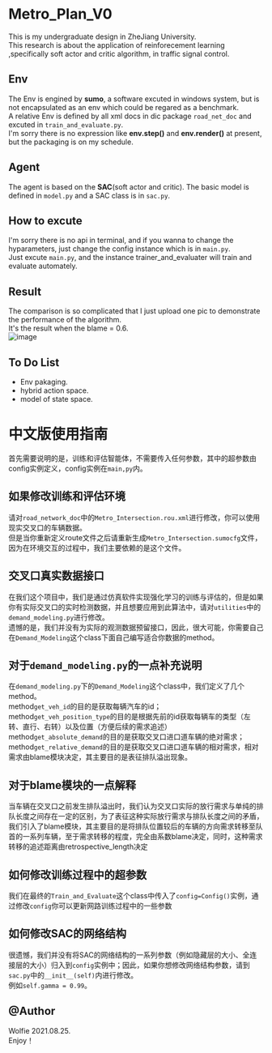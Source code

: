 # Metro_Plan_V0
This is my undergraduate design in ZheJiang University.  
This research is about the application of reinforecement learning ,specifically soft actor and critic algorithm, in traffic signal control. 

## Env
The Env is engined by **sumo**, a software excuted in windows system, but is not encapsulated as an env which could be regared as a benchmark.  
A relative Env is defined by all xml docs in dic package `road_net_doc` and excuted in `train_and_evaluate.py`.   
I'm sorry there is no expression like **env.step()** and  __env.render()__ at present, but the packaging is on my schedule.   

## Agent
The agent is based on the **SAC**(soft actor and critic). 
The basic model is defined in `model.py` and a SAC class is in `sac.py`. 

## How to excute
I'm sorry there is no api in terminal, and if you wanna to change the hyparameters, just change the config instance which is in `main.py`.  
Just excute `main.py`, and the instance trainer_and_evaluater will train and evaluate automately.  
 
## Result
The comparison is so complicated that I just upload one pic to demonstrate the performance of the algorithm.  
It's the result when the blame = 0.6.  
![image](https://user-images.githubusercontent.com/51565689/130783094-bac2858c-8eb7-4f18-bc41-08c2df452097.png)

## To Do List  
* Env pakaging.  
* hybrid action space.  
* model of state space. 

# 中文版使用指南
首先需要说明的是，训练和评估智能体，不需要传入任何参数，其中的超参数由config实例定义，config实例在`main,py`内。 

## 如果修改训练和评估环境
请对`road_network_doc`中的`Metro_Intersection.rou.xml`进行修改，你可以使用现实交叉口的车辆数据。  
但是当你重新定义route文件之后请重新生成`Metro_Intersection.sumocfg`文件，因为在环境交互的过程中，我们主要依赖的是这个文件。  

## 交叉口真实数据接口
在我们这个项目中，我们是通过仿真软件实现强化学习的训练与评估的，但是如果你有实际交叉口的实时检测数据，并且想要应用到此算法中，请对`utilities`中的`demand_modeling.py`进行修改。  
遗憾的是，我们并没有为实际的观测数据预留接口，因此，很大可能，你需要自己在`Demand_Modeling`这个class下面自己编写适合你数据的method。  

## 对于`demand_modeling.py`的一点补充说明
在`demand_modeling.py`下的`Demand_Modeling`这个class中，我们定义了几个method。  
method`get_veh_id`的目的是获取每辆汽车的id；  
method`get_veh_position_type`的目的是根据先前的id获取每辆车的类型（左转、直行、右转）以及位置（方便后续的需求追述）
method`get_absolute_demand`的目的是获取交叉口进口道车辆的绝对需求；  
method`get_relative_demand`的目的是获取交叉口进口道车辆的相对需求，相对需求由blame模块决定，其主要目的是表征排队溢出现象。  

## 对于blame模块的一点解释
当车辆在交叉口之前发生排队溢出时，我们认为交叉口实际的放行需求与单纯的排队长度之间存在一定的区别，为了表征这种实际放行需求与排队长度之间的矛盾，我们引入了blame模块，其主要目的是将排队位置较后的车辆的方向需求转移至队首的一系列车辆，至于需求转移的程度，完全由系数blame决定，同时，这种需求转移的追述距离由retrospective_length决定

## 如何修改训练过程中的超参数
我们在最终的`Train_and_Evaluate`这个class中传入了`config=Config()`实例，通过修改`config`你可以更新网路训练过程中的一些参数

## 如何修改SAC的网络结构
很遗憾，我们并没有将SAC的网络结构的一系列参数（例如隐藏层的大小、全连接层的大小）归入到`config`实例中；因此，如果你想修改网络结构参数，请到`sac.py`中的`__init__(self)`内进行修改。  
例如`self.gamma = 0.99`。  


## @Author
Wolfie 2021.08.25.   
Enjoy！


